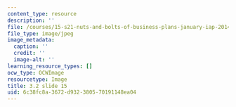 ```yaml
---
content_type: resource
description: ''
file: /courses/15-s21-nuts-and-bolts-of-business-plans-january-iap-2014/6c38fc8a3672d932380570191148ea04_Slide15.JPG
file_type: image/jpeg
image_metadata:
  caption: ''
  credit: ''
  image-alt: ''
learning_resource_types: []
ocw_type: OCWImage
resourcetype: Image
title: 3.2 slide 15
uid: 6c38fc8a-3672-d932-3805-70191148ea04
---
```

